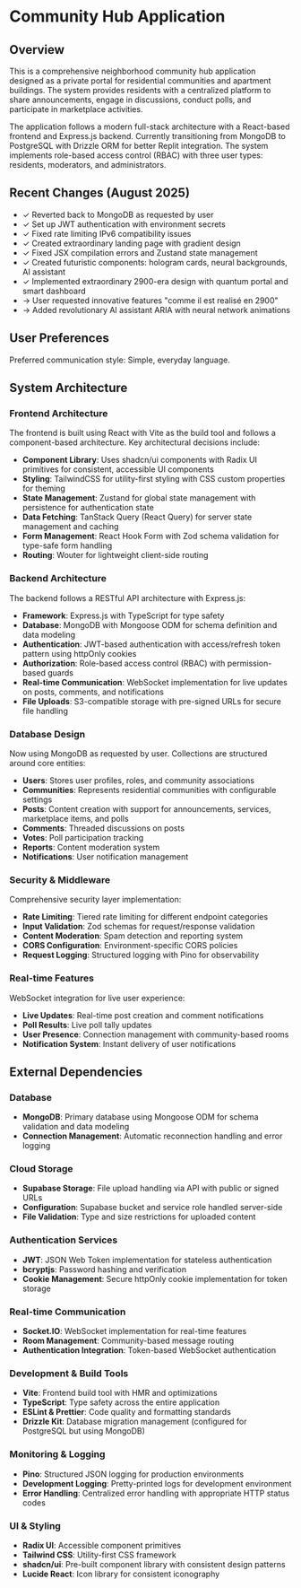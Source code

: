 # Community Hub Application

## Overview

This is a comprehensive neighborhood community hub application designed as a private portal for residential communities and apartment buildings. The system provides residents with a centralized platform to share announcements, engage in discussions, conduct polls, and participate in marketplace activities.

The application follows a modern full-stack architecture with a React-based frontend and Express.js backend. Currently transitioning from MongoDB to PostgreSQL with Drizzle ORM for better Replit integration. The system implements role-based access control (RBAC) with three user types: residents, moderators, and administrators.

## Recent Changes (August 2025)

- ✓ Reverted back to MongoDB as requested by user
- ✓ Set up JWT authentication with environment secrets
- ✓ Fixed rate limiting IPv6 compatibility issues
- ✓ Created extraordinary landing page with gradient design
- ✓ Fixed JSX compilation errors and Zustand state management
- ✓ Created futuristic components: hologram cards, neural backgrounds, AI assistant
- ✓ Implemented extraordinary 2900-era design with quantum portal and smart dashboard  
- → User requested innovative features "comme il est realisé en 2900"
- → Added revolutionary AI assistant ARIA with neural network animations

## User Preferences

Preferred communication style: Simple, everyday language.

## System Architecture

### Frontend Architecture
The frontend is built using React with Vite as the build tool and follows a component-based architecture. Key architectural decisions include:

- **Component Library**: Uses shadcn/ui components with Radix UI primitives for consistent, accessible UI components
- **Styling**: TailwindCSS for utility-first styling with CSS custom properties for theming
- **State Management**: Zustand for global state management with persistence for authentication state
- **Data Fetching**: TanStack Query (React Query) for server state management and caching
- **Form Management**: React Hook Form with Zod schema validation for type-safe form handling
- **Routing**: Wouter for lightweight client-side routing

### Backend Architecture
The backend follows a RESTful API architecture with Express.js:

- **Framework**: Express.js with TypeScript for type safety
- **Database**: MongoDB with Mongoose ODM for schema definition and data modeling
- **Authentication**: JWT-based authentication with access/refresh token pattern using httpOnly cookies
- **Authorization**: Role-based access control (RBAC) with permission-based guards
- **Real-time Communication**: WebSocket implementation for live updates on posts, comments, and notifications
- **File Uploads**: S3-compatible storage with pre-signed URLs for secure file handling

### Database Design
Now using MongoDB as requested by user. Collections are structured around core entities:

- **Users**: Stores user profiles, roles, and community associations
- **Communities**: Represents residential communities with configurable settings
- **Posts**: Content creation with support for announcements, services, marketplace items, and polls
- **Comments**: Threaded discussions on posts
- **Votes**: Poll participation tracking
- **Reports**: Content moderation system
- **Notifications**: User notification management

### Security & Middleware
Comprehensive security layer implementation:

- **Rate Limiting**: Tiered rate limiting for different endpoint categories
- **Input Validation**: Zod schemas for request/response validation
- **Content Moderation**: Spam detection and reporting system
- **CORS Configuration**: Environment-specific CORS policies
- **Request Logging**: Structured logging with Pino for observability

### Real-time Features
WebSocket integration for live user experience:

- **Live Updates**: Real-time post creation and comment notifications
- **Poll Results**: Live poll tally updates
- **User Presence**: Connection management with community-based rooms
- **Notification System**: Instant delivery of user notifications

## External Dependencies

### Database
- **MongoDB**: Primary database using Mongoose ODM for schema validation and data modeling
- **Connection Management**: Automatic reconnection handling and error logging

### Cloud Storage
- **Supabase Storage**: File upload handling via API with public or signed URLs
- **Configuration**: Supabase bucket and service role handled server-side
- **File Validation**: Type and size restrictions for uploaded content

### Authentication Services
- **JWT**: JSON Web Token implementation for stateless authentication
- **bcryptjs**: Password hashing and verification
- **Cookie Management**: Secure httpOnly cookie implementation for token storage

### Real-time Communication
- **Socket.IO**: WebSocket implementation for real-time features
- **Room Management**: Community-based message routing
- **Authentication Integration**: Token-based WebSocket authentication

### Development & Build Tools
- **Vite**: Frontend build tool with HMR and optimizations
- **TypeScript**: Type safety across the entire application
- **ESLint & Prettier**: Code quality and formatting standards
- **Drizzle Kit**: Database migration management (configured for PostgreSQL but using MongoDB)

### Monitoring & Logging
- **Pino**: Structured JSON logging for production environments
- **Development Logging**: Pretty-printed logs for development environment
- **Error Handling**: Centralized error handling with appropriate HTTP status codes

### UI & Styling
- **Radix UI**: Accessible component primitives
- **Tailwind CSS**: Utility-first CSS framework
- **shadcn/ui**: Pre-built component library with consistent design patterns
- **Lucide React**: Icon library for consistent iconography